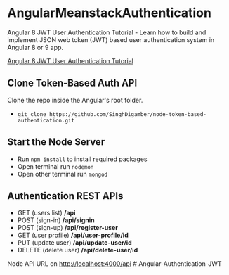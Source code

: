 # AngularMeanstackAuthentication

Angular 8 JWT User Authentication Tutorial - Learn how to build and implement JSON web token (JWT) based user authentication system in Angular 8 or 9 app.

[Angular 8 JWT User Authentication Tutorial](https://www.positronx.io/angular-jwt-user-authentication-tutorial/)


## Clone Token-Based Auth API
Clone the repo inside the Angular's root folder.
* `git clone https://github.com/SinghDigamber/node-token-based-authentication.git`

## Start the Node Server
* Run `npm install` to install required packages
* Open terminal run `nodemon`
* Open other terminal run `mongod`

## Authentication REST APIs
* GET (users list)	      **/api**
* POST (sign-in)	      **/api/signin**
* POST (sign-up)	      **/api/register-user**
* GET (user profile)	  **/api/user-profile/id**
* PUT (update user)	      **/api/update-user/id**
* DELETE (delete user)    **/api/delete-user/id**

Node API URL on [http://localhost:4000/api](http://localhost:4000/api)
#   A n g u l a r - A u t h e n t i c a t i o n - J W T  
 